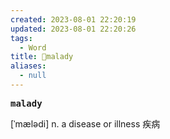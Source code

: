 ```yaml
---
created: 2023-08-01 22:20:19
updated: 2023-08-01 22:20:26
tags:
  - Word
title: 📖malady
aliases:
  - null
---
```


<pre><strong>malady</strong></pre>
[ˈmælədi]
n. a disease or illness 疾病

